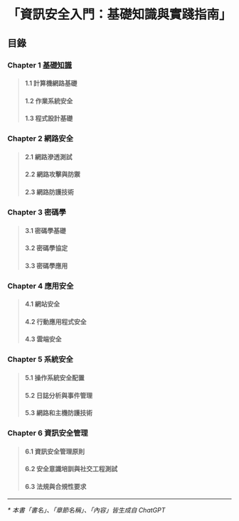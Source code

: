 # 「資訊安全入門：基礎知識與實踐指南」

## 目錄

### Chapter 1 [基礎知識](Book/01-基礎知識/00-章節目錄.md)
   > #### 1.1 計算機網路基礎
   > #### 1.2 作業系統安全
   > #### 1.3 程式設計基礎

### Chapter 2 網路安全
   > #### 2.1 網路滲透測試
   > #### 2.2 網路攻擊與防禦
   > #### 2.3 網路防護技術

### Chapter 3 密碼學
   > #### 3.1 密碼學基礎
   > #### 3.2 密碼學協定
   > #### 3.3 密碼學應用

### Chapter 4 應用安全
   > #### 4.1 網站安全
   > #### 4.2 行動應用程式安全
   > #### 4.3 雲端安全

### Chapter 5 系統安全
   > #### 5.1 操作系統安全配置
   > #### 5.2 日誌分析與事件管理
   > #### 5.3 網路和主機防護技術

### Chapter 6 資訊安全管理
   > #### 6.1 資訊安全管理原則
   > #### 6.2 安全意識培訓與社交工程測試
   > #### 6.3 法規與合規性要求

---

_* 本書「書名」、「章節名稱」、「內容」皆生成自 ChatGPT_
